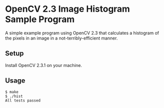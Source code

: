 OpenCV 2.3 Image Histogram Sample Program
=========================================
A simple example program using OpenCV 2.3 that calculates a histogram of
the pixels in an image in a not-terribly-efficient manner.

Setup
-----
Install OpenCV 2.3.1 on your machine.

Usage
-----

    $ make
    $ ./hist
    All tests passed